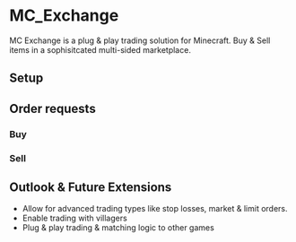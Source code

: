 # MC_Exchange

MC Exchange is a plug & play trading solution for Minecraft. Buy & Sell items in a sophisitcated multi-sided marketplace.

## Setup

## Order requests

### Buy

### Sell

## Outlook & Future Extensions

- Allow for advanced trading types like stop losses, market & limit orders.
- Enable trading with villagers
- Plug & play trading & matching logic to other games
